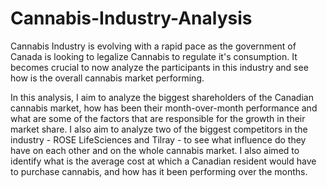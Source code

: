 # Cannabis-Industry-Analysis
Cannabis Industry is evolving with a rapid pace as the government of Canada is looking to legalize Cannabis to regulate it's consumption. It becomes crucial to now analyze the participants in this industry and see how is the overall cannabis market performing.

In this analysis, I aim to analyze the biggest shareholders of the Canadian cannabis market, how has been their month-over-month performance and what are some of the factors that are responsible for the growth in their market share. I also aim to analyze two of the biggest competitors in the industry - ROSE LifeSciences and Tilray - to see what influence do they have on each other and on the whole cannabis market. I also aimed to identify what is the average cost at which a Canadian resident would have to purchase cannabis, and how has it been performing over the months.
